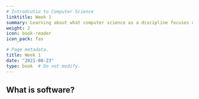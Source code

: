 ```yaml
---
# Introdcutio to Computer Science
linktitle: Week 1
summary: Learning about what computer science as a discipline focuses on, and how it intersects with merely all aspects on our everyday lives. 
weight: 2
icon: book-reader
icon_pack: fas

# Page metadata.
title: Week 1
date: "2021-08-23"
type: book  # Do not modify.
---
```


## What is software? 
